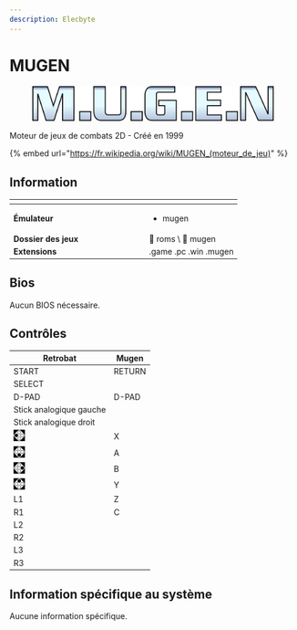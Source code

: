 ```yaml
---
description: Elecbyte
---
```


# MUGEN

<div align="left">

<figure><img src="https://raw.githubusercontent.com/fabricecaruso/es-theme-carbon/52ff37c9e265587d006945a2ba695b5a962b3a3d/art/logos/mugen.svg" alt=""><figcaption></figcaption></figure>

</div>

Moteur de jeux de combats 2D - Créé en 1999

{% embed url="https://fr.wikipedia.org/wiki/MUGEN_(moteur_de_jeu)" %}

## Information

<table data-header-hidden><thead><tr><th width="224"></th><th></th></tr></thead><tbody><tr><td><strong>Émulateur</strong></td><td><ul><li>mugen</li></ul></td></tr><tr><td><strong>Dossier des jeux</strong></td><td><span data-gb-custom-inline data-tag="emoji" data-code="1f4c2">📂</span> roms \ <span data-gb-custom-inline data-tag="emoji" data-code="1f4c2">📂</span> mugen</td></tr><tr><td><strong>Extensions</strong></td><td>.game .pc .win .mugen</td></tr></tbody></table>

## Bios

Aucun BIOS nécessaire.

## Contrôles

| Retrobat                                       | Mugen  |
| ---------------------------------------------- | ------ |
| START                                          | RETURN |
| SELECT                                         |        |
| D-PAD                                          | D-PAD  |
| Stick analogique gauche                        |        |
| Stick analogique droit                         |        |
| ![](<../../../.gitbook/assets/image (33).png>) | X      |
| ![](<../../../.gitbook/assets/image (20).png>) | A      |
| ![](<../../../.gitbook/assets/image (7).png>)  | B      |
| ![](<../../../.gitbook/assets/image (35).png>) | Y      |
| L1                                             | Z      |
| R1                                             | C      |
| L2                                             |        |
| R2                                             |        |
| L3                                             |        |
| R3                                             |        |

## Information spécifique au système

Aucune information spécifique.

